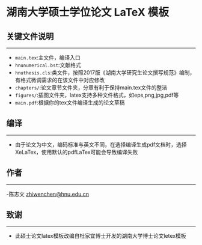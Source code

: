 # 湖南大学硕士学位论文 LaTeX 模板

## 关键文件说明
------------
* `main.tex`:主文件，编译入口
* `hnunumerical.bst`:文献格式
* `hnuthesis.cls`:类文件，按照2017版《湖南大学研究生论文撰写规范》编制，有格式微调需求的在该文件中对应修改
* `chapters/`:论文章节文件夹，分章有利于保持main.tex文件的整洁
* `figures/`:插图文件夹，latex支持多种文件格式，如eps,png,jpg,pdf等
* `main.pdf`:根据你的tex文件编译生成的论文草稿

## 编译
------------
* 由于论文为中文，编码标准与英文不同，在选择编译生成pdf文档时，选择XeLaTex，使用默认的pdfLaTex可能会导致编译失败

## 作者
------------
-陈志文 <zhiwenchen@hnu.edu.cn>

## 致谢
------------
* 此硕士论文latex模板改编自杜家宜博士开发的湖南大学博士论文letex模板
